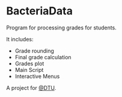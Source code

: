 # BacteriaData

Program for processing grades for students. 

It includes: 

- Grade rounding
- Final grade calculation
- Grades plot
- Main Script
- Interactive Menus



A project for [@DTU](https://twitter.com/DTUtweet).

